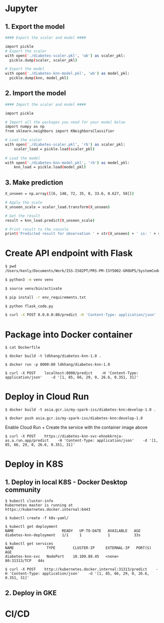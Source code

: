 # Jupyter
## 1. Export the model

```bash
#### Export the scaler and model ####

import pickle
# Export the scaler
with open('./diabetes-scaler.pkl', 'wb') as scaler_pkl:
  pickle.dump(scaler, scaler_pkl)

# Export the model
with open('./diabetes-knn-model.pkl', 'wb') as model_pkl:
  pickle.dump(knn, model_pkl)
```

## 2. Import the model
```bash
#### Import the scaler and model ####

import pickle

# Import all the packages you need for your model below
import numpy as np
from sklearn.neighbors import KNeighborsClassifier

# Load the scaler 
with open('./diabetes-scaler.pkl', 'rb') as scaler_pkl:
    scaler_load = pickle.load(scaler_pkl)
    
# Load the model
with open('./diabetes-knn-model.pkl', 'rb') as model_pkl:
    knn_load = pickle.load(model_pkl)
```

## 3. Make prediction
```bash
X_unseen = np.array([[6, 148, 72, 35, 0, 33.6, 0.627, 50]])

# Apply the scale
X_unseen_scale = scaler_load.transform(X_unseen)

# Get the result
result = knn_load.predict(X_unseen_scale)

# Print result to the console
print('Predicted result for observation ' + str(X_unseen) + ' is: ' + str(result))
```

# Create API endpoint with Flask
```bash
$ pwd
/Users/kenly/Documents/Work/ISS-IS02PT/PRS-PM-ISY5002-GROUP5/SystemCode/Deployment/deploy

$ python3 -m venv venv

$ source venv/bin/activate 

$ pip install -r env_requirements.txt

$ python flask_code.py

$ curl -X POST 0.0.0.0:80/predict -H 'Content-Type: application/json' -d '[1, 85, 66, 29, 0, 26.6, 0.351, 31]'
```
# Package into Docker container
```code
$ cat Dockerfile

$ docker build -t ldkhang/diabetes-knn-1.0 .

$ docker run -p 8000:80 ldkhang/diabetes-knn-1.0

$ curl -X POST    localhost:8000/predict    -H 'Content-Type: application/json'    -d '[1, 85, 66, 29, 0, 26.6, 0.351, 31]'
```

# Deploy in Cloud Run
```code
$ docker build -t asia.gcr.io/my-spark-iss/diabetes-knn:develop-1.0 .

$ docker push asia.gcr.io/my-spark-iss/diabetes-knn:develop-1.0
```

Enable Cloud Run + Create the service with the container image above

```code
$ curl -X POST    https://diabetes-knn-svc-ehnokkrnja-as.a.run.app/predict    -H 'Content-Type: application/json'    -d '[1, 85, 66, 29, 0, 26.6, 0.351, 31]'

```

# Deploy in K8S
## 1. Deploy in local K8S - Docker Desktop community
```code
$ kubectl cluster-info
Kubernetes master is running at https://kubernetes.docker.internal:6443

$ kubectl create -f k8s-yaml/

$ kubectl get deployment
NAME                      READY   UP-TO-DATE   AVAILABLE   AGE
diabetes-knn-deployment   1/1     1            1           33s

$ kubectl get services
NAME               TYPE        CLUSTER-IP     EXTERNAL-IP   PORT(S)        AGE
diabetes-knn-svc   NodePort    10.109.88.45   <none>        80:31313/TCP   44s

$ curl -X POST    http://kubernetes.docker.internal:31313/predict    -H 'Content-Type: application/json'    -d '[1, 85, 66, 29, 0, 26.6, 0.351, 31]'
```


## 2. Deploy in GKE
# CI/CD